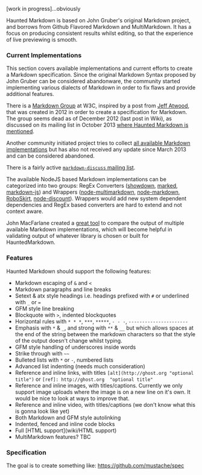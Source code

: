 [work in progress]...obviously

Haunted Markdown is based on John Gruber's original Markdown project, and borrows from Github Flavored Markdown and MultiMarkdown. It has a focus on producing consistent results whilst editing, so that the experience of live previewing is smooth.

### Current Implementations

This section covers available implementations and current efforts to create a Markdown specification. Since the original Markdown Syntax proposed by John Gruber can be considered abandonware, the community started implementing various dialects of Markdown in order to fix flaws and provide additional features. 

There is a [Markdown Group](http://www.w3.org/community/markdown/) at W3C, inspired by a post from [Jeff Atwood](http://www.codinghorror.com/blog/2012/10/the-future-of-markdown.html), that was created in 2012 in order to create a specification for Markdown. The group seems dead as of December 2012 (last post in Wiki), as discussed on its mailing list in October 2013 [where Haunted Markdown is mentioned](http://lists.w3.org/Archives/Public/public-markdown/2013Oct/0004.html).

Another community initiated project tries to collect [all available Markdown implementations](https://github.com/markdown/markdown.github.com/wiki/Implementations) but has also not received any update since March 2013 and can be considered abandoned.

There is a fairly active [`markdown-discuss` mailing list](http://six.pairlist.net/pipermail/markdown-discuss/).

The available NodeJS based Markdown implementations can be categorized into two groups: RegEx Converters ([showdown](https://github.com/coreyti/showdown), [marked](https://github.com/chjj/marked), [markdown-js](https://github.com/evilstreak/markdown-js)) and Wrappers ([node-multimarkdown](https://github.com/dtjm/node-multimarkdown), [node-markdown](https://github.com/andris9/node-markdown), [RoboSkirt](https://github.com/benmills/robotskirt), [node-discount](https://github.com/visionmedia/node-discount)). Wrappers would add new system dependent dependencies and RegEx based converters are hard to extend and not context aware.

John MacFarlane created a [great tool](http://johnmacfarlane.net/babelmark2/) to compare the output of multiple available Markdown implementations, which will become helpful in validating output of whatever library is chosen or built for HauntedMarkdown.

### Features

Haunted Markdown should support the following features:

* Markdown escaping of `&` and `<`
* Markdown paragraphs and line breaks
* Setext & atx style headings i.e. headings prefixed with `#` or underlined with `_` or `=`
* GFM style line breaking
* Blockquote with `>`, indented blockquotes 
* Horizontal rules with `* * *`, `***`, `*****`, `- - -`, `----------------------`
* Emphasis with `*` & `_`, and strong with `**` & `__` but which allows spaces at the end of the string between the markdown characters so that the style of the output doesn't change whilst typing.
* GFM style handling of underscores inside words
* Strike through with `~~`
* Bulleted lists with `*` or `-`, numbered lists
* Advanced list indenting (needs much consideration)
* Reference and inline links, with titles `[alt](http://ghost.org "optional title")` or `[ref]: http://ghost.org  "optional title"`
* Reference and inline images, with titles/captions. Currently we only support image uploads where the image is on a new line on it's own. It would be nice to look at ways to improve that.
* Reference and inline video, with titles/captions (we don't know what this is gonna look like yet)
* Both Markdown and GFM style autolinking
* Indented, fenced and inline code blocks
* Full [HTML support](wiki/HTML support)
* MultiMarkdown features? TBC

### Specification

The goal is to create something like: https://github.com/mustache/spec